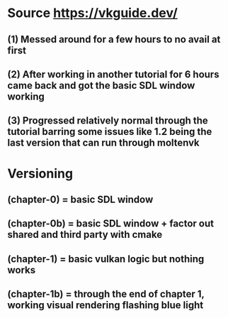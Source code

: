 # Source https://vkguide.dev/ 
## (1) Messed around for a few hours to no avail at first 
## (2) After working in another tutorial for 6 hours came back and got the basic SDL window working 
## (3) Progressed relatively normal through the tutorial barring some issues like 1.2 being the last version that can run through moltenvk 

# Versioning 
## (chapter-0) = basic SDL window 
## (chapter-0b) = basic SDL window + factor out shared and third party with cmake 
## (chapter-1) = basic vulkan logic but nothing works 
## (chapter-1b) = through the end of chapter 1, working visual rendering flashing blue light
